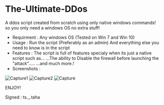 # The-Ultimate-DDos
A ddos script created from scratch using only native windows commands! so you only need a windows OS no extra stuff!
- Requirment :
Any windows OS 
(Tested on Win 7 and Win 10)
- Usage : 
Run the script (Preferably as an admin)
And everything else you need to know is in the script
- Features : 
The script is full of features specialy when its just a native script such as...
...The ability to Disable the firewall before launching the "attack".....
...and much more.!
- Screenshots :

![Capture1](https://user-images.githubusercontent.com/59410756/152643656-b8b78cfc-b45c-45de-8c57-7dbc5546c5c8.PNG)
![Capture2](https://user-images.githubusercontent.com/59410756/152643660-99918311-1626-453a-9d24-a2c6107a2c9b.PNG)
![Capture](https://user-images.githubusercontent.com/59410756/152643661-95a3ac51-93c7-4d95-a900-761068361723.PNG)

ENJOY!

Signed : ts._.taha
